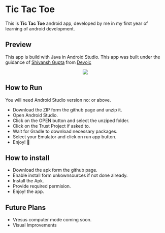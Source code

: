 # Tic Tac Toe

This is **Tic Tac Toe** android app, developed by me in my first year of learning of android development. 

## Preview
This app is build with Java in Android Studio. This app was built under the guidance of [Shivansh Gupta](https://github.com/gshivg) from [Devoic](https://devoic.tech/linkedin
)

<!-- ![Alt Text](https://) -->
<div align= "center" wight ="200">
<img src="./"  ></div>

## How to Run

You will need Android Studio version no:         or above.
 - Download the ZIP form the github page and unzip it.
 - Open Android Studio.
 - Click on the OPEN button  and select the unziped folder.
 - Click on the Trust Project if asked to.
 - Wait for Gradle to download necessary packages.
 - Select your Emulator and click on run app button.
 - Enjoy! 🤠

## How to install
 - Download the apk form the github page.
 - Enable install form unkownsources if not done already. 
 - Install the Apk.
 - Provide  required permision.
 - Enjoy! the app.

## Future Plans
- Vresus computer mode coming soon.
- Visual Improvements


